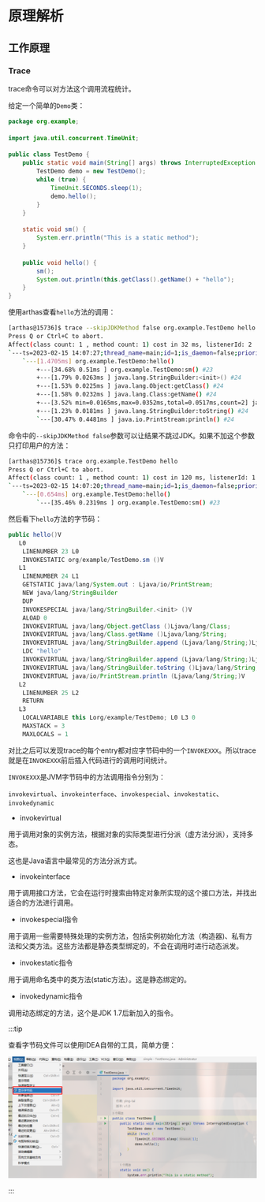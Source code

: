 # 原理解析

## 工作原理

### Trace

trace命令可以对方法这个调用流程统计。

给定一个简单的`Demo`类：

```java
package org.example;

import java.util.concurrent.TimeUnit;

public class TestDemo {
    public static void main(String[] args) throws InterruptedException {
        TestDemo demo = new TestDemo();
        while (true) {
            TimeUnit.SECONDS.sleep(1);
            demo.hello();
        }
    }

    static void sm() {
        System.err.println("This is a static method");
    }

    public void hello() {
        sm();
        System.out.println(this.getClass().getName() + "hello");
    }
}


```

使用arthas查看`hello`方法的调用：

```sh
[arthas@15736]$ trace --skipJDKMethod false org.example.TestDemo hello
Press Q or Ctrl+C to abort.
Affect(class count: 1 , method count: 1) cost in 32 ms, listenerId: 2
`---ts=2023-02-15 14:07:27;thread_name=main;id=1;is_daemon=false;priority=5;TCCL=sun.misc.Launcher$AppClassLoader@5c647e05
    `---[1.4705ms] org.example.TestDemo:hello()
        +---[34.68% 0.51ms ] org.example.TestDemo:sm() #23
        +---[1.79% 0.0263ms ] java.lang.StringBuilder:<init>() #24
        +---[1.53% 0.0225ms ] java.lang.Object:getClass() #24
        +---[1.58% 0.0232ms ] java.lang.Class:getName() #24
        +---[3.52% min=0.0165ms,max=0.0352ms,total=0.0517ms,count=2] java.lang.StringBuilder:append() #24
        +---[1.23% 0.0181ms ] java.lang.StringBuilder:toString() #24
        `---[30.47% 0.4481ms ] java.io.PrintStream:println() #24

```

命令中的`--skipJDKMethod false`参数可以让结果不跳过JDK。如果不加这个参数只打印用户的方法：

```sh
[arthas@15736]$ trace org.example.TestDemo hello
Press Q or Ctrl+C to abort.
Affect(class count: 1 , method count: 1) cost in 120 ms, listenerId: 1
`---ts=2023-02-15 14:07:20;thread_name=main;id=1;is_daemon=false;priority=5;TCCL=sun.misc.Launcher$AppClassLoader@5c647e05
    `---[0.654ms] org.example.TestDemo:hello()
        `---[35.46% 0.2319ms ] org.example.TestDemo:sm() #23
```

然后看下`hello`方法的字节码：

```java
public hello()V
   L0
    LINENUMBER 23 L0
    INVOKESTATIC org/example/TestDemo.sm ()V
   L1
    LINENUMBER 24 L1
    GETSTATIC java/lang/System.out : Ljava/io/PrintStream;
    NEW java/lang/StringBuilder
    DUP
    INVOKESPECIAL java/lang/StringBuilder.<init> ()V
    ALOAD 0
    INVOKEVIRTUAL java/lang/Object.getClass ()Ljava/lang/Class;
    INVOKEVIRTUAL java/lang/Class.getName ()Ljava/lang/String;
    INVOKEVIRTUAL java/lang/StringBuilder.append (Ljava/lang/String;)Ljava/lang/StringBuilder;
    LDC "hello"
    INVOKEVIRTUAL java/lang/StringBuilder.append (Ljava/lang/String;)Ljava/lang/StringBuilder;
    INVOKEVIRTUAL java/lang/StringBuilder.toString ()Ljava/lang/String;
    INVOKEVIRTUAL java/io/PrintStream.println (Ljava/lang/String;)V
   L2
    LINENUMBER 25 L2
    RETURN
   L3
    LOCALVARIABLE this Lorg/example/TestDemo; L0 L3 0
    MAXSTACK = 3
    MAXLOCALS = 1
```

对比之后可以发现trace的每个entry都对应字节码中的一个`INVOKEXXX`。所以trace就是在`INVOKEXXX`前后插入代码进行的调用时间统计。

`INVOKEXXX`是JVM字节码中的方法调用指令分别为：

`invokevirtual`、`invokeinterface`、`invokespecial`、`invokestatic`、`invokedynamic`

- invokevirtual

用于调用对象的实例方法，根据对象的实际类型进行分派（虚方法分派），支持多态。

这也是Java语言中最常见的方法分派方式。

- invokeinterface

用于调用接口方法，它会在运行时搜索由特定对象所实现的这个接口方法，并找出适合的方法进行调用。

- invokespecial指令

用于调用一些需要特殊处理的实例方法，包括实例初始化方法（构造器)、私有方法和父类方法。这些方法都是静态类型绑定的，不会在调用时进行动态派发。

- invokestatic指令

用于调用命名类中的类方法(static方法）。这是静态绑定的。

- invokedynamic指令

调用动态绑定的方法，这个是JDK 1.7后新加入的指令。

:::tip

查看字节码文件可以使用IDEA自带的工具，简单方便：

![image-20230215141454113](https://raw.githubusercontent.com/ying010/pic-repo/master/img/2023/02/15/20230215-141456.png)

:::

